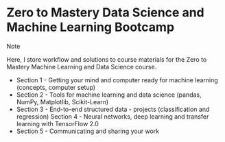 # Zero to Mastery Data Science and Machine Learning Bootcamp

> [!NOTE]
> Here, I store workflow and solutions to  course materials for the Zero to Mastery Machine Learning and Data Science course.

- Section 1 - Getting your mind and computer ready for machine learning (concepts, computer setup)
- Section 2 - Tools for machine learning and data science (pandas, NumPy, Matplotlib, Scikit-Learn)
- Section 3 - End-to-end structured data - projects (classification and regression)
Section 4 - Neural networks, deep learning and transfer learning with TensorFlow 2.0
- Section 5 - Communicating and sharing your work